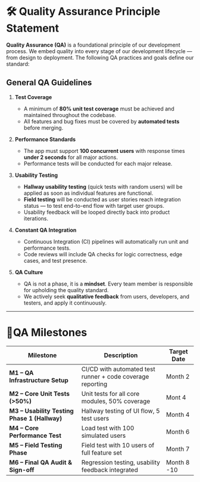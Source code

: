 # 🛠️ Quality Assurance Principle Statement

**Quality Assurance (QA)** is a foundational principle of our development process. 
We embed quality into every stage of our development lifecycle — from design to deployment. 
The following QA practices and goals define our standard:  

## General QA Guidelines

1. **Test Coverage**
   - A minimum of **80% unit test coverage** must be achieved and maintained throughout the codebase.
   - All features and bug fixes must be covered by **automated tests** before merging.

2. **Performance Standards**
   - The app must support **100 concurrent users** with response times **under 2 seconds** for all major actions.
   - Performance tests will be conducted for each major release.

3. **Usability Testing**
   - **Hallway usability testing** (quick tests with random users) will be applied as soon as individual features are functional.
   - **Field testing** will be conducted as user stories reach integration status — to test end-to-end flow with target user groups.
   - Usability feedback will be looped directly back into product iterations.

4. **Constant QA Integration**
   - Continuous Integration (CI) pipelines will automatically run unit and performance tests.
   - Code reviews will include QA checks for logic correctness, edge cases, and test presence.

5. **QA Culture**
   - QA is not a phase, it is a **mindset**. Every team member is responsible for upholding the quality standard.
   - We actively seek **qualitative feedback** from users, developers, and testers, and apply it continuously.

---

# 🎯QA Milestones

| Milestone | Description | Target Date | 
|-----------|-------------|-------------|
| **M1 – QA Infrastructure Setup** | CI/CD with automated test runner + code coverage reporting | Month 2 | 
| **M2 – Core Unit Tests (>50%)** | Unit tests for all core modules, 50% coverage | Mont 4  | 
| **M3 – Usability Testing Phase 1 (Hallway)** | Hallway testing of UI flow, 5 test users | Month 4 | 
| **M4 – Core Performance Test** | Load test with 100 simulated users | Month 6 | 
| **M5 – Field Testing Phase** | Field test with 10 users of full feature set | Month 7 | 
| **M6 – Final QA Audit & Sign-off** | Regression testing, usability feedback integrated | Month 8 -10 |
